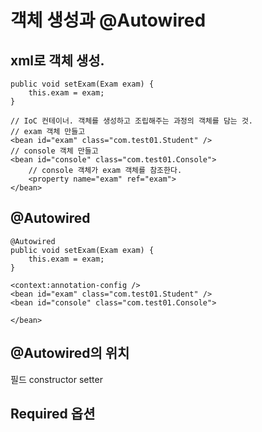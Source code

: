 # 객체 생성과 @Autowired

## xml로 객체 생성.

    public void setExam(Exam exam) {
        this.exam = exam;
    }

    // IoC 컨테이너. 객체를 생성하고 조립해주는 과정의 객체를 담는 것.
    // exam 객체 만들고
    <bean id="exam" class="com.test01.Student" />
    // console 객체 만들고
    <bean id="console" class="com.test01.Console">
        // console 객체가 exam 객체를 참조한다.
        <property name="exam" ref="exam">
    </bean>

## @Autowired

    @Autowired
    public void setExam(Exam exam) {
        this.exam = exam;
    }

    <context:annotation-config />
    <bean id="exam" class="com.test01.Student" />
    <bean id="console" class="com.test01.Console">

    </bean>

## @Autowired의 위치
필드
constructor
setter

## Required 옵션
